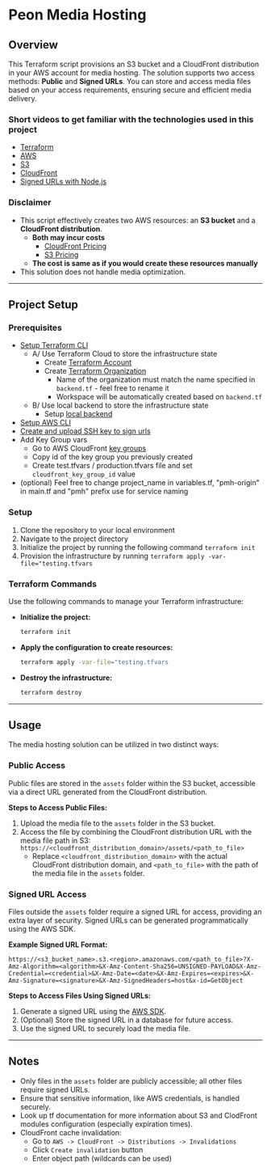 # Peon Media Hosting

## Overview

This Terraform script provisions an S3 bucket and a CloudFront distribution in your AWS account for media hosting. The
solution supports two access methods: **Public** and **Signed URLs**. You can store and access media files based on your
access requirements, ensuring secure and efficient media delivery.

### Short videos to get familiar with the technologies used in this project
- [Terraform](https://www.youtube.com/watch?v=tomUWcQ0P3k)
- [AWS](https://www.youtube.com/watch?v=JIbIYCM48to)
- [S3](https://youtu.be/JIbIYCM48to?si=6KdJaJTJHaLf-3Rp&t=281)
- [CloudFront](https://www.youtube.com/watch?v=AT-nHW3_SVIhttps://www.youtube.com/watch?v=AT-nHW3_SVI)
- [Signed URLs with Node.js](https://www.youtube.com/watch?v=EIYrhbBk7do)

### Disclaimer

- This script effectively creates two AWS resources: an __S3 bucket__ and a __CloudFront distribution__.
  - __Both may incur costs__
    - [CloudFront Pricing](https://aws.amazon.com/cloudfront/pricing/)
    - [S3 Pricing](https://aws.amazon.com/s3/pricing/)
  - __The cost is same as if you would create these resources manually__
- This solution does not handle media optimization.

---

## Project Setup

### Prerequisites

- [Setup Terraform CLI](https://developer.hashicorp.com/terraform/tutorials/aws-get-started/install-cli)
  - A/ Use Terraform Cloud to store the infrastructure state
    - Create [Terraform Account](https://app.terraform.io/public/signup/account)
    - Create [Terraform Organization](https://app.terraform.io/app/organizations)
      - Name of the organization must match the name specified in `backend.tf` - feel free to rename it
      - Workspace will be automatically created based on `backend.tf`
  - B/ Use local backend to store the infrastructure state
    - Setup [local backend](https://developer.hashicorp.com/terraform/language/backend/local)
- [Setup AWS CLI](https://www.youtube.com/watch?v=_DIRSI07kxY)
- [Create and upload SSH key to sign urls](https://docs.aws.amazon.com/AmazonCloudFront/latest/DeveloperGuide/private-content-trusted-signers.html#create-key-pair-and-key-group)
- Add Key Group vars
  - Go to AWS CloudFront [key groups](https://console.aws.amazon.com/cloudfront/v4/home#/keygrouplist)
  - Copy id of the key group you previously created
  - Create test.tfvars / production.tfvars file and set `cloudfront_key_group_id` value
- (optional) Feel free to change project_name in variables.tf, "pmh-origin" in main.tf and "pmh" prefix use for service naming

### Setup

1. Clone the repository to your local environment
2. Navigate to the project directory
3. Initialize the project by running the following command `terraform init`
4. Provision the infrastructure by running `terraform apply -var-file="testing.tfvars`

### Terraform Commands

Use the following commands to manage your Terraform infrastructure:

- **Initialize the project:**
  ```bash
  terraform init
  ```

- **Apply the configuration to create resources:**
  ```bash
  terraform apply -var-file="testing.tfvars
  ```

- **Destroy the infrastructure:**
  ```bash
  terraform destroy
  ```

---

## Usage

The media hosting solution can be utilized in two distinct ways:

### Public Access

Public files are stored in the `assets` folder within the S3 bucket, accessible via a direct URL generated from the
CloudFront distribution.

**Steps to Access Public Files:**

1. Upload the media file to the `assets` folder in the S3 bucket.
2. Access the file by combining the CloudFront distribution URL with the media file path in S3: `https://<cloudfront_distribution_domain>/assets/<path_to_file>`
   - Replace `<cloudfront_distribution_domain>` with the actual CloudFront distribution domain, and `<path_to_file>` with
   the path of the media file in the `assets` folder.

### Signed URL Access

Files outside the `assets` folder require a signed URL for access, providing an extra layer of security. Signed URLs can
be generated programmatically using the AWS SDK.

**Example Signed URL Format:**

```
https://<s3_bucket_name>.s3.<region>.amazonaws.com/<path_to_file>?X-Amz-Algorithm=<algorithm>&X-Amz-Content-Sha256=UNSIGNED-PAYLOAD&X-Amz-Credential=<credential>&X-Amz-Date=<date>&X-Amz-Expires=<expires>&X-Amz-Signature=<signature>&X-Amz-SignedHeaders=host&x-id=GetObject
```

**Steps to Access Files Using Signed URLs:**

1. Generate a signed URL using the [AWS SDK](https://www.npmjs.com/package/aws-sdk).
2. (Optional) Store the signed URL in a database for future access.
3. Use the signed URL to securely load the media file.

---

## Notes

- Only files in the `assets` folder are publicly accessible; all other files require signed URLs.
- Ensure that sensitive information, like AWS credentials, is handled securely.
- Look up tf documentation for more information about S3 and ClodFront modules configuration (especially expiration times).
- CloudFront cache invalidation:
  - Go to `AWS -> CloudFront -> Distributions -> Invalidations`
  - Click `Create invalidation` button
  - Enter object path (wildcards can be used)